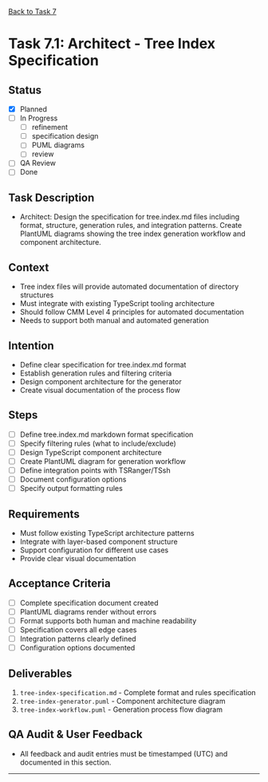 [Back to Task 7](./task-7-tree-index-documentation.md)

# Task 7.1: Architect - Tree Index Specification

## Status
- [x] Planned
- [ ] In Progress
  - [ ] refinement
  - [ ] specification design
  - [ ] PUML diagrams
  - [ ] review
- [ ] QA Review
- [ ] Done

## Task Description
- Architect: Design the specification for tree.index.md files including format, structure, generation rules, and integration patterns. Create PlantUML diagrams showing the tree index generation workflow and component architecture.

## Context
- Tree index files will provide automated documentation of directory structures
- Must integrate with existing TypeScript tooling architecture
- Should follow CMM Level 4 principles for automated documentation
- Needs to support both manual and automated generation

## Intention
- Define clear specification for tree.index.md format
- Establish generation rules and filtering criteria
- Design component architecture for the generator
- Create visual documentation of the process flow

## Steps
- [ ] Define tree.index.md markdown format specification
- [ ] Specify filtering rules (what to include/exclude)
- [ ] Design TypeScript component architecture
- [ ] Create PlantUML diagram for generation workflow
- [ ] Define integration points with TSRanger/TSsh
- [ ] Document configuration options
- [ ] Specify output formatting rules

## Requirements
- Must follow existing TypeScript architecture patterns
- Integrate with layer-based component structure
- Support configuration for different use cases
- Provide clear visual documentation

## Acceptance Criteria
- [ ] Complete specification document created
- [ ] PlantUML diagrams render without errors
- [ ] Format supports both human and machine readability
- [ ] Specification covers all edge cases
- [ ] Integration patterns clearly defined
- [ ] Configuration options documented

## Deliverables
1. `tree-index-specification.md` - Complete format and rules specification
2. `tree-index-generator.puml` - Component architecture diagram
3. `tree-index-workflow.puml` - Generation process flow diagram

## QA Audit & User Feedback
- All feedback and audit entries must be timestamped (UTC) and documented in this section.

---